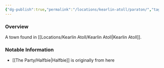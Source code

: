 ```yaml
---
{"dg-publish":true,"permalink":"/locations/kearlin-atoll/paraton/","tags":["Undiscovered"],"updated":"2025-06-10T19:11:11.067+01:00"}
---
```



### Overview
A town found in [[Locations/Kearlin Atoll/Kearlin Atoll\|Kearlin Atoll]].

### Notable Information 
- [[The Party/Halfbie\|Halfbie]] is originally from here